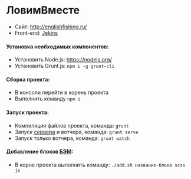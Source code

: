 # ЛовимВместе

 * Сайт: http://englishfishing.ru/
 * Front-end: [Jekins](https://github.com/jekins)


#### Установка необходимых компонентов:

* Установить Node.js: https://nodejs.org/
* Установить Grunt.js: ```npm i -g grunt-cli```



#### Сборка проекта:

* В консоли перейти в корень проекта
* Выполнить команду ```npm i```


#### Запуск проекта:

* Компиляция файлов проекта, команда: ```grunt```
* Запуск [сервера](http://localhost:7777/) и вотчера, команда: ```grunt serve```
* Запуск только вотчера, команда: ```grunt watch```


#### Добавление блоков [БЭМ](https://ru.bem.info/method/naming-convention/):

* В корне проекта выполнить команду: ```./add.sh название-блока scss js```
